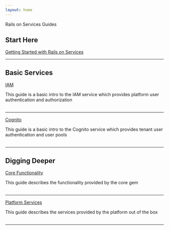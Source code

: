 ```yaml
---
layout: home
---
```


Rails on Services Guides


## Start Here

[Getting Started with Rails on Services](getting-started.html)

---
## Basic Services

[IAM](iam.html)

This guide is a basic intro to the IAM service which provides platform user authentication and authorization
<br/><br/>

---
[Cognito](cognito.html)

This guide is a basic intro to the Cognito service which provides tenant user authentication and user pools
<br/><br/>

---
## Digging Deeper

[Core Functionality](core-functionality.html)

This guide describes the functionality provided by the core gem
<br/><br/>

---
[Platform Services](services.html)

This guide describes the services provided by the platform out of the box
<br/><br/>

---
